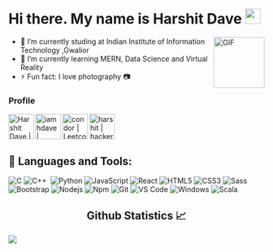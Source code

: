 # Hi there. My name is Harshit Dave <img width="30px" src="https://media.tenor.com/images/3b388fe03da271d2674faf85eb7c3fcd/tenor.gif" />

<img align="right" alt="GIF" height="100px" src="https://media.giphy.com/media/du3J3cXyzhj75IOgvA/giphy.gif" />

- 🔭  I’m currently studing at Indian Institute of Information Technology ,Gwalior
- 🌱 I’m currently learning MERN, Data Science and Virtual Reality
- ⚡ Fun fact: I love photography 📷
### Profile

[<img align="left" alt="Harshit Dave | LinkedIn" height="50px" src="https://www.flaticon.com/svg/static/icons/svg/725/725337.svg"/>][linkedin]
[<img align="left" alt="iamhdave | Instagram" height="50px" src="https://image.flaticon.com/icons/svg/725/725278.svg" />][instagram]
[<img align="left" alt="condor | Leetcode" height="50px" src="https://leetcode.com/static/images/LeetCode_logo.png" />][leetcode]
[<img align="left" alt="harshit | hackerrank" height="50px" src="https://repository-images.githubusercontent.com/231893793/cec60480-04a9-11eb-80c4-df7359d94047" />][hackerrank]

<br />
<br />
<br />

## 🧰 Languages and Tools:

![C](http://img.shields.io/badge/-C-A8B9CC?style=flat-square&logo=c&logoColor=ffffff)
![C++](https://img.shields.io/badge/-C++-05122A?style=flat&logo=C%2B%2B&logoColor=00599C)&nbsp;
![Python](http://img.shields.io/badge/-Python-3776AB?style=flat-square&logo=python&logoColor=ffffff)
![JavaScript](https://img.shields.io/badge/-JavaScript-%23F7DF1C?style=flat-square&logo=javascript&logoColor=000000&labelColor=%23F7DF1C&color=%23FFCE5A)
![React](https://img.shields.io/badge/-React-61DAFB?style=flat-square&logo=react&logoColor=ffffff)
![HTML5](https://img.shields.io/badge/-HTML5-%23E44D27?style=flat-square&logo=html5&logoColor=ffffff)
![CSS3](https://img.shields.io/badge/-CSS3-%231572B6?style=flat-square&logo=css3)
![Sass](https://img.shields.io/badge/-Sass-%23CC6699?style=flat-square&logo=sass&logoColor=ffffff)
![Bootstrap](https://img.shields.io/badge/-Bootstrap-563D7C?style=flat-square&logo=Bootstrap)
![Nodejs](https://img.shields.io/badge/-Nodejs-339933?style=flat-square&logo=Node.js&logoColor=ffffff)
![Npm](https://img.shields.io/badge/-npm-CB3837?style=flat-square&logo=npm)
![Git](https://img.shields.io/badge/-Git-%23F05032?style=flat-square&logo=git&logoColor=%23ffffff)
![VS Code](http://img.shields.io/badge/-VS%20Code-007ACC?style=flat-square&logo=visual-studio-code&logoColor=ffffff)
![Windows](http://img.shields.io/badge/-Windows-0078D6?style=flat-square&logo=windows&logoColor=ffffff)
![Scala](https://img.shields.io/badge/Scala-DC322F?style=for-the-badge&logo=scala&logoColor=white)

<h2 align="center"> Github Statistics 📈 </h2>

<div align="left"> 
<a href="https://github.com/harshitkd/github-readme-stats" >
  <img align="left" src="https://github-readme-stats.vercel.app/api?username=harshitkd&theme=radical&line_height=20" />
</a>
 </div>

 

[instagram]: https://www.instagram.com/iamhdave/
[linkedin]: https://www.linkedin.com/in/harshit-dave-b72a22193/
[leetcode]: https://leetcode.com/harshit_dave/
[hackerrank]: https://www.hackerrank.com/harshit_dave
